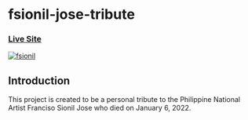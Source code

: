 # fsionil-jose-tribute

### [Live Site](https://fsionil-jose-tribute.netlify.app)

<a href="https://ibb.co/Fn9kXjB"><img src="https://i.ibb.co/Fn9kXjB/fsionil.jpg" alt="fsionil" border="0"/></a>

## Introduction
This project is created to be a personal tribute to the Philippine National Artist Franciso Sionil Jose who died on January 6, 2022. 
